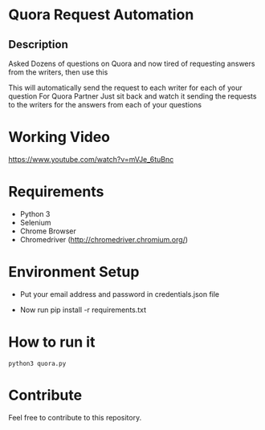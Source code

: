 # Quora Request Automation

## Description

Asked Dozens of questions on Quora and now tired of requesting answers from the writers, then use this

This will automatically send the request to each writer for each of your question
For Quora Partner
Just sit back and watch it sending the requests to the writers for the answers from each of your questions


# Working Video
https://www.youtube.com/watch?v=mVJe_6tuBnc


# Requirements

* Python 3
* Selenium
* Chrome Browser
* Chromedriver (http://chromedriver.chromium.org/)


# Environment Setup

* Put your email address and password in credentials.json file

* Now run pip install -r requirements.txt

# How to run it

    python3 quora.py

# Contribute

Feel free to contribute to this repository.
